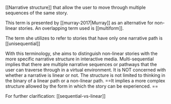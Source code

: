 
[[Narrative structure]] that allow the user to move through multiple sequences of the same story. 

This term is presented by [[murray-2017|Murray]] as an alternative for non-linear stories. An overlapping term used is [[multiform]].

The term she utilizes to refer to stories that have only one narrative path is [[unisequential]]

With this terminology, she aims to distinguish non-linear stories with the more specific narrative structure in interactive media. Multi-sequential implies that there are multiple narrative sequences or pathways that the user can traverse through in a virtual environment. It is NOT concerned with whether a narrative is linear or not. The structure is not limited to thinking in the binary of a linear path or a non-linear path. ==It implies a more complex structure allowed by the form in which the story can be experienced. ==

For further clarification:
[[sequential-vs-linear]]